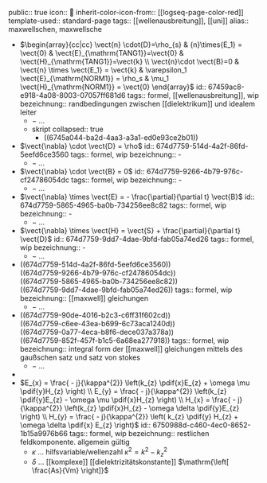 public:: true
icon:: 🎇
inherit-color-icon-from:: [[logseq-page-color-red]] 
template-used:: standard-page
tags:: [[wellenausbreitung]], [[uni]]
alias:: maxwellschen, maxwellsche

- $\begin{array}{cc|cc} \vect{n} \cdot{D}=\rho_{s} & {n}\times{E_1} = \vect{0} & \vect{E}_{\mathrm{TANG1}}=\vect{0} & \vect{H}_{\mathrm{TANG1}}=\vect{k}  \\ \vect{n}\cdot \vect{B}=0 & \vect{n} \times \vect{E_1} = \vect{k} & \varepsilon_1 \vect{E}_{\mathrm{NORM1}} = \rho_s & \mu_1 \vect{H}_{\mathrm{NORM1}} = \vect{0} \end{array}$
  id:: 67459ac8-e918-4a08-8003-07057ff681d6
  tags:: formel, [[wellenausbreitung]], wip
  bezeichnung:: randbedingungen zwischen [[dielektrikum]] und idealem leiter
	- $-$ ...
	- skript
	  collapsed:: true
		- ((6745a044-ba2d-4aa3-a3a1-ed0e93ce2b01))
- $\vect{\nabla} \cdot \vect{D} = \rho$
  id:: 674d7759-514d-4a2f-86fd-5eefd6ce3560
  tags:: formel, wip
  bezeichnung:: -
	- $-$ ...
- $\vect{\nabla} \cdot \vect{B} = 0$
  id:: 674d7759-9266-4b79-976c-cf24786054dc
  tags:: formel, wip
  bezeichnung:: -
	- $-$ ...
- $\vect{\nabla} \times \vect{E} =  - \frac{\partial}{\partial t} \vect{B}$
  id:: 674d7759-5865-4965-ba0b-734256ee8c82
  tags:: formel, wip
  bezeichnung:: -
	- $-$ ...
- $\vect{\nabla} \times \vect{H} = \vect{S} + \frac{\partial}{\partial t} \vect{D}$
  id:: 674d7759-9dd7-4dae-9bfd-fab05a74ed26
  tags:: formel, wip
  bezeichnung:: -
	- $-$ ...
- ((674d7759-514d-4a2f-86fd-5eefd6ce3560)) <br />((674d7759-9266-4b79-976c-cf24786054dc)) <br />((674d7759-5865-4965-ba0b-734256ee8c82))<br />((674d7759-9dd7-4dae-9bfd-fab05a74ed26))
  tags:: formel, wip
  bezeichnung:: [[maxwell]] gleichungen
	- $-$ ...
- ((674d7759-90de-4016-b2c3-c6ff31f602cd)) <br />((674d7759-c6ee-43ea-b699-6c73aca1240d))<br />((674d7759-0a77-4eca-b8f6-dece037a378a))<br />((674d7759-852f-457f-b1c5-6a68ea277918))
  tags:: formel, wip
  bezeichnung:: integral form der [[maxwell]] gleichungen mittels des gaußschen satz und satz von stokes
	- $-$ ...
-
- $E_{x} = \frac{ - j}{\kappa^{2}} \left(k_{z} \pdif{x}E_{z} + \omega \mu \pdif{y}H_{z} \right) \\ E_{y} = \frac{ - j}{\kappa^{2}} \left(k_{z} \pdif{y}E_{z} - \omega \mu \pdif{x}H_{z} \right) \\ H_{x} = \frac{ - j}{\kappa^{2}} \left(k_{z} \pdif{x}H_{z} - \omega \delta \pdif{y}E_{z} \right) \\ H_{y} = \frac{ - j}{\kappa^{2}} \left( k_{z} \pdif{y} H_{z} + \omega \delta \pdif{x} E_{z} \right)$
  id:: 6750988d-c460-4ec0-8652-1b15a9976b66
  tags:: formel, wip
  bezeichnung:: restlichen feldkomponente. allgemein gültig
	- $\kappa$ ... hilfsvariable/wellenzahl $\kappa^2=k^2-k_z^2$
	- $\delta$ ... [[komplexe]] [[dielektrizitätskonstante]] $\mathrm{\left[ \frac{As}{Vm} \right]}$